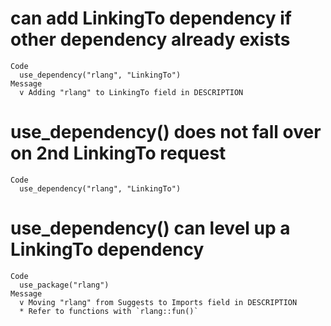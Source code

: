 # can add LinkingTo dependency if other dependency already exists

    Code
      use_dependency("rlang", "LinkingTo")
    Message
      v Adding "rlang" to LinkingTo field in DESCRIPTION

# use_dependency() does not fall over on 2nd LinkingTo request

    Code
      use_dependency("rlang", "LinkingTo")

# use_dependency() can level up a LinkingTo dependency

    Code
      use_package("rlang")
    Message
      v Moving "rlang" from Suggests to Imports field in DESCRIPTION
      * Refer to functions with `rlang::fun()`


